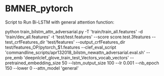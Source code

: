 # BMNER_pytorch

Script to Run Bi-LSTM with general attention function:

python train_bilstm_attn_adversarial.py -T 'train/train_all.features' -d 'train/dev_all.features' -t 'test/test.features' --score score.test.3features --test_crfFeatures_dir 'test/features' --output_crfFeatures_dir test/features_OP/pytorch_$1.features  --clef_eval_script 'commandline_scripts/apr132018_bilstm_newattn_adversarial.eval.sh' --pre_emb 'deepnlclef_glove_train_test_Vectors_vocab_vectors' --pretrained_embedding_size 50 --lstm_output_size 100 --lr 0.001 --nb_epoch 150 --lower 0 --attn_model 'general'

